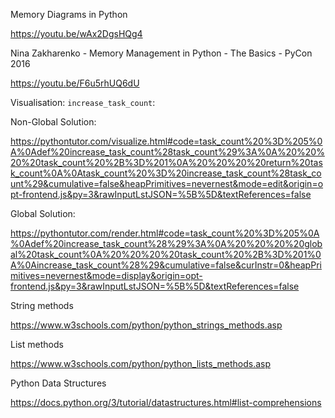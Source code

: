 Memory Diagrams in Python

https://youtu.be/wAx2DgsHQg4

Nina Zakharenko - Memory Management in Python - The Basics - PyCon 2016

https://youtu.be/F6u5rhUQ6dU

Visualisation: `increase_task_count`:

Non-Global Solution:

https://pythontutor.com/visualize.html#code=task_count%20%3D%205%0A%0Adef%20increase_task_count%28task_count%29%3A%0A%20%20%20%20task_count%20%2B%3D%201%0A%20%20%20%20return%20task_count%0A%0Atask_count%20%3D%20increase_task_count%28task_count%29&cumulative=false&heapPrimitives=nevernest&mode=edit&origin=opt-frontend.js&py=3&rawInputLstJSON=%5B%5D&textReferences=false

Global Solution:

https://pythontutor.com/render.html#code=task_count%20%3D%205%0A%0Adef%20increase_task_count%28%29%3A%0A%20%20%20%20global%20task_count%0A%20%20%20%20task_count%20%2B%3D%201%0A%0Aincrease_task_count%28%29&cumulative=false&curInstr=0&heapPrimitives=nevernest&mode=display&origin=opt-frontend.js&py=3&rawInputLstJSON=%5B%5D&textReferences=false

String methods

https://www.w3schools.com/python/python_strings_methods.asp

List methods

https://www.w3schools.com/python/python_lists_methods.asp

Python Data Structures

https://docs.python.org/3/tutorial/datastructures.html#list-comprehensions
